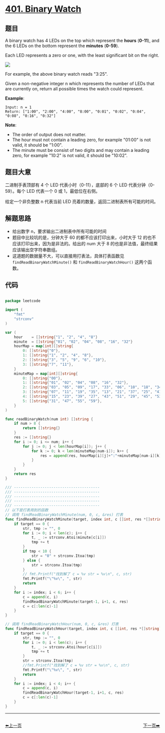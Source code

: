 # [401. Binary Watch](https://leetcode.com/problems/binary-watch/)


## 题目

A binary watch has 4 LEDs on the top which represent the **hours** (**0-11**), and the 6 LEDs on the bottom represent the **minutes** (**0-59**).

Each LED represents a zero or one, with the least significant bit on the right.

![](https://upload.wikimedia.org/wikipedia/commons/8/8b/Binary_clock_samui_moon.jpg)

For example, the above binary watch reads "3:25".

Given a non-negative integer n which represents the number of LEDs that are currently on, return all possible times the watch could represent.

**Example**:

    Input: n = 1
    Return: ["1:00", "2:00", "4:00", "8:00", "0:01", "0:02", "0:04", "0:08", "0:16", "0:32"]

**Note**:

- The order of output does not matter.
- The hour must not contain a leading zero, for example "01:00" is not valid, it should be "1:00".
- The minute must be consist of two digits and may contain a leading zero, for example "10:2" is not valid, it should be "10:02".


## 题目大意

二进制手表顶部有 4 个 LED 代表小时（0-11），底部的 6 个 LED 代表分钟（0-59）。每个 LED 代表一个 0 或 1，最低位在右侧。

给定一个非负整数 n 代表当前 LED 亮着的数量，返回二进制表所有可能的时间。


## 解题思路


- 给出数字 n，要求输出二进制表中所有可能的时间
- 题目中比较坑的是，分钟大于 60 的都不应该打印出来，小时大于 12 的也不应该打印出来，因为是非法的。给出的 num 大于 8 的也是非法值，最终结果应该输出空字符串数组。
- 这道题的数据量不大，可以直接用打表法，具体打表函数见 `findReadBinaryWatchMinute()` 和 `findReadBinaryWatchHour()` 这两个函数。


## 代码

```go

package leetcode

import (
	"fmt"
	"strconv"
)

var (
	hour    = []string{"1", "2", "4", "8"}
	minute  = []string{"01", "02", "04", "08", "16", "32"}
	hourMap = map[int][]string{
		0: []string{"0"},
		1: []string{"1", "2", "4", "8"},
		2: []string{"3", "5", "9", "6", "10"},
		3: []string{"7", "11"},
	}
	minuteMap = map[int][]string{
		0: []string{"00"},
		1: []string{"01", "02", "04", "08", "16", "32"},
		2: []string{"03", "05", "09", "17", "33", "06", "10", "18", "34", "12", "20", "36", "24", "40", "48"},
		3: []string{"07", "11", "19", "35", "13", "21", "37", "25", "41", "49", "14", "22", "38", "26", "42", "50", "28", "44", "52", "56"},
		4: []string{"15", "23", "39", "27", "43", "51", "29", "45", "53", "57", "30", "46", "54", "58"},
		5: []string{"31", "47", "55", "59"},
	}
)

func readBinaryWatch(num int) []string {
	if num > 8 {
		return []string{}
	}
	res := []string{}
	for i := 0; i <= num; i++ {
		for j := 0; j < len(hourMap[i]); j++ {
			for k := 0; k < len(minuteMap[num-i]); k++ {
				res = append(res, hourMap[i][j]+":"+minuteMap[num-i][k])
			}
		}
	}
	return res
}

/// ---------------------------------------
/// ---------------------------------------
/// ---------------------------------------
/// ---------------------------------------
/// ---------------------------------------
// 以下是打表用到的函数
// 调用 findReadBinaryWatchMinute(num, 0, c, &res) 打表
func findReadBinaryWatchMinute(target, index int, c []int, res *[]string) {
	if target == 0 {
		str, tmp := "", 0
		for i := 0; i < len(c); i++ {
			t, _ := strconv.Atoi(minute[c[i]])
			tmp += t
		}
		if tmp < 10 {
			str = "0" + strconv.Itoa(tmp)
		} else {
			str = strconv.Itoa(tmp)
		}
		// fmt.Printf("找到解了 c = %v str = %v\n", c, str)
		fmt.Printf("\"%v\", ", str)
		return
	}
	for i := index; i < 6; i++ {
		c = append(c, i)
		findReadBinaryWatchMinute(target-1, i+1, c, res)
		c = c[:len(c)-1]
	}
}

// 调用 findReadBinaryWatchHour(num, 0, c, &res) 打表
func findReadBinaryWatchHour(target, index int, c []int, res *[]string) {
	if target == 0 {
		str, tmp := "", 0
		for i := 0; i < len(c); i++ {
			t, _ := strconv.Atoi(hour[c[i]])
			tmp += t
		}
		str = strconv.Itoa(tmp)
		//fmt.Printf("找到解了 c = %v str = %v\n", c, str)
		fmt.Printf("\"%v\", ", str)
		return
	}
	for i := index; i < 4; i++ {
		c = append(c, i)
		findReadBinaryWatchHour(target-1, i+1, c, res)
		c = c[:len(c)-1]
	}
}

```


----------------------------------------------
<div style="display: flex;justify-content: space-between;align-items: center;">
<p><a href="https://books.halfrost.com/leetcode/ChapterFour/0399.Evaluate-Division/">⬅️上一页</a></p>
<p><a href="https://books.halfrost.com/leetcode/ChapterFour/0402.Remove-K-Digits/">下一页➡️</a></p>
</div>
